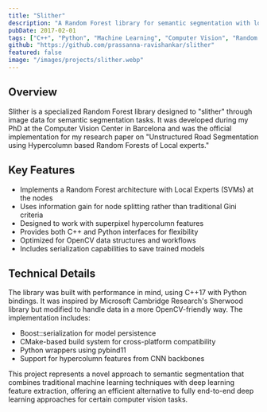 ```yaml
---
title: "Slither"
description: "A Random Forest library for semantic segmentation with local experts"
pubDate: 2017-02-01
tags: ["C++", "Python", "Machine Learning", "Computer Vision", "Random Forest"]
github: "https://github.com/prassanna-ravishankar/slither"
featured: false
image: "/images/projects/slither.webp"
---
```


## Overview

Slither is a specialized Random Forest library designed to "slither" through image data for semantic segmentation tasks. It was developed during my PhD at the Computer Vision Center in Barcelona and was the official implementation for my research paper on "Unstructured Road Segmentation using Hypercolumn based Random Forests of Local experts."

## Key Features

- Implements a Random Forest architecture with Local Experts (SVMs) at the nodes
- Uses information gain for node splitting rather than traditional Gini criteria
- Designed to work with superpixel hypercolumn features
- Provides both C++ and Python interfaces for flexibility
- Optimized for OpenCV data structures and workflows
- Includes serialization capabilities to save trained models

## Technical Details

The library was built with performance in mind, using C++17 with Python bindings. It was inspired by Microsoft Cambridge Research's Sherwood library but modified to handle data in a more OpenCV-friendly way. The implementation includes:

- Boost::serialization for model persistence
- CMake-based build system for cross-platform compatibility
- Python wrappers using pybind11
- Support for hypercolumn features from CNN backbones

This project represents a novel approach to semantic segmentation that combines traditional machine learning techniques with deep learning feature extraction, offering an efficient alternative to fully end-to-end deep learning approaches for certain computer vision tasks. 